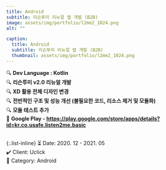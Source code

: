 ```yaml
---
title: Android
subtitle: 리슨투미 리뉴얼 앱 개발 (B2B)
image: assets/img/portfolio/l2me2_1024.png
alt: ""

caption:
  title: Android
  subtitle: 리슨투미 리뉴얼 앱 개발 (B2B)
  thumbnail: assets/img/portfolio/l2me2_1024.png
---
```


🔍 <b>Dev Language : Kotlin</b><br>
🔍 <b>리슨투미 v2.0 리뉴얼 개발</b><br>
🔍 <b>XD 활용 전체 디자인 변경</b><br>
🔍 <b>전반적인 구조 및 성능 개선 (불필요한 코드, 리소스 제거 및 모듈화)</b><br>
🔍 <b>모듈 테스트 추가</b><br>
🔗 <b>Google Play - https://play.google.com/store/apps/details?id=kr.co.usafe.listen2me.basic</b><br>
<br>

{:.list-inline}
⏳ Date: 2020. 12 - 2021. 05<br>
✔️ Client: Uclick<br>
📌 Category: Android<br>
